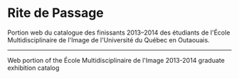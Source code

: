 Rite de Passage
===============

Portion web du catalogue des finissants 2013–2014 des étudiants de l'École Multidisciplinaire de l'Image de l'Université du Québec en Outaouais.

-------

Web portion of the École Multidisciplinaire de l'Image 2013-2014 graduate exhibition catalog
